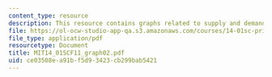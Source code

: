 ```yaml
---
content_type: resource
description: This resource contains graphs related to supply and demand.
file: https://ol-ocw-studio-app-qa.s3.amazonaws.com/courses/14-01sc-principles-of-microeconomics-fall-2011/ce03508ea91bf5d93423cb299bab5421_MIT14_01SCF11_graph02.pdf
file_type: application/pdf
resourcetype: Document
title: MIT14_01SCF11_graph02.pdf
uid: ce03508e-a91b-f5d9-3423-cb299bab5421
---
```

